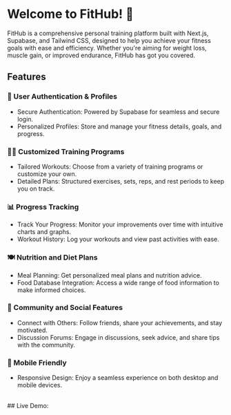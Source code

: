 # Welcome to FitHub! 🚀

FitHub is a comprehensive personal training platform built with Next.js, Supabase, and Tailwind CSS, designed to help you achieve your fitness goals with ease and efficiency. Whether you're aiming for weight loss, muscle gain, or improved endurance, FitHub has got you covered.
<br>

## Features
### 🌟 User Authentication & Profiles
- Secure Authentication: Powered by Supabase for seamless and secure login.
- Personalized Profiles: Store and manage your fitness details, goals, and progress.
### 🏋️‍♂️ Customized Training Programs
- Tailored Workouts: Choose from a variety of training programs or customize your own.
- Detailed Plans: Structured exercises, sets, reps, and rest periods to keep you on track.
### 📊 Progress Tracking
- Track Your Progress: Monitor your improvements over time with intuitive charts and graphs.
- Workout History: Log your workouts and view past activities with ease.
### 🍽️ Nutrition and Diet Plans
- Meal Planning: Get personalized meal plans and nutrition advice.
- Food Database Integration: Access a wide range of food information to make informed choices.
### 👥 Community and Social Features
- Connect with Others: Follow friends, share your achievements, and stay motivated.
- Discussion Forums: Engage in discussions, seek advice, and share tips with the community.
### 📱 Mobile Friendly
- Responsive Design: Enjoy a seamless experience on both desktop and mobile devices.
<br>
## Live Demo:

